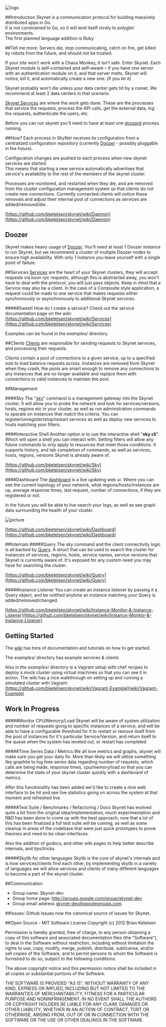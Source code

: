 ![logo](/bketelsen/skynet/raw/master/documentation/SkyNetLogo.png)

##Introduction
Skynet is a communication protocol for building massively distributed apps in Go.  
It is not constrained to Go, so it will lend itself nicely to polyglot environments.  
The first planned language addition is Ruby.

##Tell me more:
Servers die, stop communicating, catch on fire, get killed by robots from the future, and should not be trusted. 

If your site won’t work with a Chaos Monkey, it isn’t safe. 
Enter Skynet. Each Skynet module is self–contained and self–aware – if you have one server with an authentication module on it, and that server melts, Skynet will notice, kill it, and automatically create a new one. (if you let it)

Skynet probably won’t die unless your data center gets hit by a comet.  We recommend at least 2 data centers in that scenario.

[Skynet Services](wiki/Services) are where the work gets done.  These are the processes that service the requests, process the API calls, get the external data, log the requests, authenticate the users, etc. 

			
Before you can run skynet you'll need to have at least one [doozerd](wiki/Setting-up-a-Doozer-cluster) process running.  

##How?
Each process in SkyNet receives its configuration from a centralized configuration repository (currently [Doozer](wiki/Setting-up-a-Doozer-cluster) - possibly pluggable in the future).

Configuration changes are pushed to each process when new skynet services are started.  
This means that starting a new service automatically advertises that service's availability to the rest of the members of the skynet cluster.

Processes are monitored, and restarted when they die, and are removed from the cluster configuration management system so that clients do not create new connections. Currently connected clients will notice these removals and adjust their internal pool of connections as services are added/removed/die.

[https://github.com/bketelsen/skynet/wiki/Daemon](https://github.com/bketelsen/skynet/wiki/Daemon)

## Doozer
Skynet makes heavy usage of [Doozer](wiki/Setting-up-a-Doozer-cluster). You'll need at least 1 Doozer instance to run Skynet, but we recommend a cluster of multiple Doozer nodes to ensure high availability. With only 1 instance you leave yourself with a single point of failure.

##Services
[Services](wiki/Services) are the heart of your Skynet clusters, they will accept requests via bson rpc requests, although this is abstracted away, you won't have to deal with the protocol, you will just pass objects. Keep in mind that a Service may also be a client. In the case of a Composite style application, a request could be made to one service that makes requests either synchronously or asynchronously to additional Skynet services.

#####Sweet! How do I create a service?
Check out the service documentation page on the wiki: [https://github.com/bketelsen/skynet/wiki/Services](https://github.com/bketelsen/skynet/wiki/Services)

Examples can be found in the *examples/* directory.

##Clients
[Clients](wiki/Clients) are responsible for sending requests to Skynet services, and processing their requests.

Clients contain a pool of connections to a given service, up to a specified size to load balance requests across. Instances are removed from Skynet when they crash, the pools are smart enough to remove any connections to any instances that are no longer available and replace them with connections to valid instances to maintain the pool.

##Management

####Sky
The "[sky](wiki/Sky)" command is a management gateway into the Skynet cluster. It will allow you to probe the network and look for services/versions, hosts, regions etc in your cluster, as well as run administration commands to operate on instances that match the criteria. You can register/unregister/stop/restart services as well as deploy new services to hosts matching your filters.

####Interactive Shell
Another option is to use the interactive shell "<b>sky cli</b>". Which will open a shell you can interact with. Setting filters will allow any future commands to only apply to resources that meet those conditions. It supports history, and tab completion of commands, as well as services, hosts, regions, versions Skynet is already aware of.

[https://github.com/bketelsen/skynet/wiki/Sky](https://github.com/bketelsen/skynet/wiki/Sky)

####Dashboard
The [dashboard](wiki/Dashboard) is a live updating web ui. Where you can see the current topology of your network, what regions/hosts/instances are up, average response times, last request, number of connections, if they are registered or not.

In the future you will be able to live search your logs, as well as see graph data surrounding the health of your cluster.

![picture](/bketelsen/skynet/raw/master/documentation/dashboard.png)

[https://github.com/bketelsen/skynet/wiki/Dashboard](https://github.com/bketelsen/skynet/wiki/Dashboard)

##Internals
#####Query
The sky command and the client connectivity logic is all backed by [Query](wiki/Query). A struct that can be used to search the cluster for instances of services, regions, hosts, service names, service versions that Skynet is currently aware of. It's exposed for any custom need you may have for searching the cluster. 

[https://github.com/bketelsen/skynet/wiki/Query](https://github.com/bketelsen/skynet/wiki/Query)

#####Instance Listener
You can create an instance listener by passing it a Query object, and be notified anytime an instance matching your Query is added/removed/changed.

[https://github.com/bketelsen/skynet/wiki/Instance-Monitor-&-Instance-Listener](https://github.com/bketelsen/skynet/wiki/Instance-Monitor-&-Instance-Listener)

## Getting Started
The [wiki](wiki) has tons of documentation and tutorials on how to get started.

The *examples/* directory has example services & clients

Also in the *examples*/ directory is a Vagrant setup with chef recipes to deploy a mock cluster using virtual machines so that you can see it in action. The wiki has a nice walkthrough on setting up and running a simulated cluster with Vagrant: [https://github.com/bketelsen/skynet/wiki/Vagrant-Example](wiki/Vagrant-Example) 


## Work In Progress

#####Monitor CPU/Memory/Load
Skynet will be aware of system utilization and number of requests going to specific instances of a service, and will be able to have a configurable threshold for it to restart or remove itself from the pool of instances for it's particular Service/Version, and return itself to the queue when the system has leveled out, or restart has completed

#####Time Series Data / Metrics
We all love metrics and graphs, skynet will make sure you get your daily fix. More than likely we will utilize something like graphite to log time series data regarding number of requests, which calls are being made, response times, cpu/memory/load so that you can determine the state of your skynet cluster quickly with a dashboard of metrics.

After this functionality has been added we'd like to create a nice web interface to be hit and see live statistics going on across the system at that moment and refreshed live.

#####Test Suite / Benchmarks / Refactoring / Docs
Skynet has evolved quite a bit from the original idea/implementation, much experimentation and R&D has been done to come up with the best approach, now that a lot of this has been finalized a full test suite will be coming, as well as some cleanup in areas of the codebase that were just quick prototypes to prove theories and need to be clean interfaces.

Also the addition of godocs, and other wiki pages to help better describe internals, and tips/tricks.

#####Skylib for other languages
Skylib is the core of skynet's internals and is how services/clients find each other, by implementing skylib in a variety of languages we will allow services and clients of many different languages to become a part of the skynet cluster.

##Communication
* Group name: Skynet-dev
* Group home page: http://groups.google.com/group/skynet-dev
* Group email address skynet-dev@googlegroups.com

##Issues:
Github Issues now the canonical source of issues for Skynet.

##Open Source - MIT Software License
Copyright (c) 2012 Brian Ketelsen

Permission is hereby granted, free of charge, to any person obtaining a copy of this software and associated documentation files (the "Software"), to deal in the Software without restriction, including without limitation the rights to use, copy, modify, merge, publish, distribute, sublicense, and/or sell copies of the Software, and to permit persons to whom the Software is furnished to do so, subject to the following conditions:

The above copyright notice and this permission notice shall be included in all copies or substantial portions of the Software.

THE SOFTWARE IS PROVIDED "AS IS", WITHOUT WARRANTY OF ANY KIND, EXPRESS OR IMPLIED, INCLUDING BUT NOT LIMITED TO THE WARRANTIES OF MERCHANTABILITY, FITNESS FOR A PARTICULAR PURPOSE AND NONINFRINGEMENT. IN NO EVENT SHALL THE AUTHORS OR COPYRIGHT HOLDERS BE LIABLE FOR ANY CLAIM, DAMAGES OR OTHER LIABILITY, WHETHER IN AN ACTION OF CONTRACT, TORT OR OTHERWISE, ARISING FROM, OUT OF OR IN CONNECTION WITH THE SOFTWARE OR THE USE OR OTHER DEALINGS IN THE SOFTWARE.
